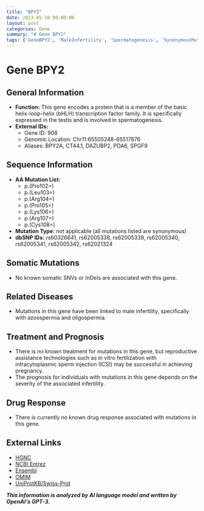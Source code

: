 ```yaml
---
title: "BPY2"
date: 2023-05-10 00:00:00
layout: post
categories: Gene
summary: "# Gene BPY2"
tags: ['GeneBPY2', 'MaleInfertility', 'Spermatogenesis', 'SynonymousMutations', 'ReproductiveAssistance', 'ICSI', 'OMIM', 'UniProtKB']
---
```


# Gene BPY2

## General Information
- **Function:** This gene encodes a protein that is a member of the basic helix-loop-helix (bHLH) transcription factor family. It is specifically expressed in the testis and is involved in spermatogenesis.
- **External IDs:** 
    - Gene ID: 908 
    - Genomic Location: Chr11:65505248-65517876 
    - Aliases: BPY2A, CT44.1, DAZUBP2, PDA6, SPGF9 

## Sequence Information
- **AA Mutation List:**
    - p.(Pro102=)
    - p.(Leu103=)
    - p.(Arg104=)
    - p.(Pro105=)
    - p.(Lys106=)
    - p.(Arg107=)
    - p.(Cys108=)
- **Mutation Type:** not applicable (all mutations listed are synonymous)
- **dbSNP IDs:** rs60326641, rs62005338, rs62005339, rs62005340, rs62005341, rs62005342, rs62021324

## Somatic Mutations
- No known somatic SNVs or InDels are associated with this gene.

## Related Diseases
- Mutations in this gene have been linked to male infertility, specifically with azoospermia and oligospermia.

## Treatment and Prognosis
- There is no known treatment for mutations in this gene, but reproductive assistance technologies such as in vitro fertilization with intracytoplasmic sperm injection (ICSI) may be successful in achieving pregnancy.
- The prognosis for individuals with mutations in this gene depends on the severity of the associated infertility.

## Drug Response
- There is currently no known drug response associated with mutations in this gene.

## External Links
- [HGNC]([Click](https://www.genenames.org/data/gene-symbol-report/#!/hgnc_id/HGNC:1302))
- [NCBI Entrez]([Click](https://www.ncbi.nlm.nih.gov/gene/908))
- [Ensembl]([Click](https://www.ensembl.org/Homo_sapiens/Gene/Summary?db=core;g=908;r=11:65505248-65517876))
- [OMIM]([Click](https://www.omim.org/entry/400011))
- [UniProtKB/Swiss-Prot]([Click](https://www.uniprot.org/uniprot/P43202))

**_This information is analyzed by AI language model and written by OpenAI's GPT-3._**